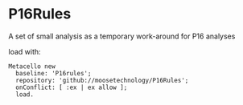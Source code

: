 # P16Rules
A set of small analysis as a temporary work-around for P16 analyses

load with:
```st
Metacello new
  baseline: 'P16rules';
  repository: 'github://moosetechnology/P16Rules';
  onConflict: [ :ex | ex allow ];
  load.
```
